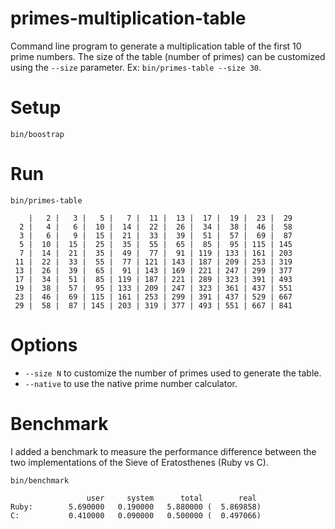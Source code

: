 primes-multiplication-table
===========================

Command line program to generate a multiplication table of the first 10 prime numbers. The size of the table (number of primes) can be customized using the `--size` parameter. Ex: `bin/primes-table --size 30`.

# Setup

    bin/boostrap 

# Run

    bin/primes-table
    
        |   2 |   3 |   5 |   7 |  11 |  13 |  17 |  19 |  23 |  29
      2 |   4 |   6 |  10 |  14 |  22 |  26 |  34 |  38 |  46 |  58
      3 |   6 |   9 |  15 |  21 |  33 |  39 |  51 |  57 |  69 |  87
      5 |  10 |  15 |  25 |  35 |  55 |  65 |  85 |  95 | 115 | 145
      7 |  14 |  21 |  35 |  49 |  77 |  91 | 119 | 133 | 161 | 203
     11 |  22 |  33 |  55 |  77 | 121 | 143 | 187 | 209 | 253 | 319
     13 |  26 |  39 |  65 |  91 | 143 | 169 | 221 | 247 | 299 | 377
     17 |  34 |  51 |  85 | 119 | 187 | 221 | 289 | 323 | 391 | 493
     19 |  38 |  57 |  95 | 133 | 209 | 247 | 323 | 361 | 437 | 551
     23 |  46 |  69 | 115 | 161 | 253 | 299 | 391 | 437 | 529 | 667
     29 |  58 |  87 | 145 | 203 | 319 | 377 | 493 | 551 | 667 | 841

# Options

- `--size N` to customize the number of primes used to generate the table.
- `--native` to use the native prime number calculator.

# Benchmark

I added a benchmark to measure the performance difference between the two implementations of the Sieve of Eratosthenes (Ruby vs C).

    bin/benchmark
    
                     user     system      total        real
    Ruby:        5.690000   0.190000   5.880000 (  5.869858)
    C:           0.410000   0.090000   0.500000 (  0.497066)
